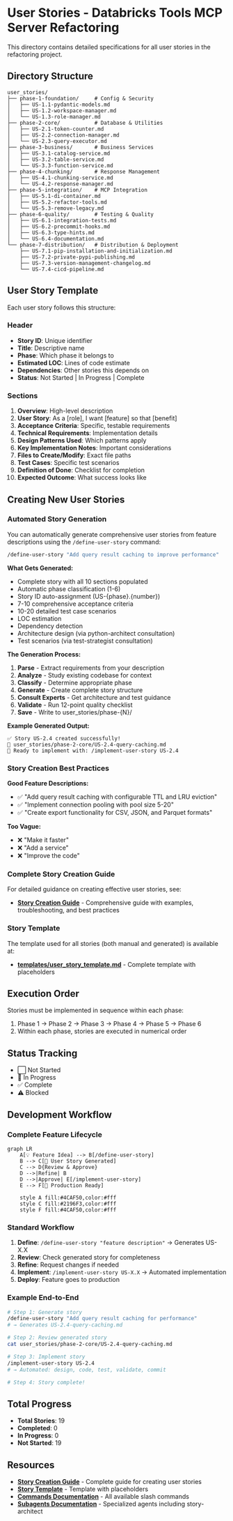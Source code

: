 # User Stories - Databricks Tools MCP Server Refactoring

This directory contains detailed specifications for all user stories in the refactoring project.

## Directory Structure

```
user_stories/
├── phase-1-foundation/     # Config & Security
│   ├── US-1.1-pydantic-models.md
│   ├── US-1.2-workspace-manager.md
│   └── US-1.3-role-manager.md
├── phase-2-core/           # Database & Utilities
│   ├── US-2.1-token-counter.md
│   ├── US-2.2-connection-manager.md
│   └── US-2.3-query-executor.md
├── phase-3-business/       # Business Services
│   ├── US-3.1-catalog-service.md
│   ├── US-3.2-table-service.md
│   └── US-3.3-function-service.md
├── phase-4-chunking/       # Response Management
│   ├── US-4.1-chunking-service.md
│   └── US-4.2-response-manager.md
├── phase-5-integration/    # MCP Integration
│   ├── US-5.1-di-container.md
│   ├── US-5.2-refactor-tools.md
│   └── US-5.3-remove-legacy.md
├── phase-6-quality/        # Testing & Quality
│   ├── US-6.1-integration-tests.md
│   ├── US-6.2-precommit-hooks.md
│   ├── US-6.3-type-hints.md
│   └── US-6.4-documentation.md
└── phase-7-distribution/   # Distribution & Deployment
    ├── US-7.1-pip-installation-and-initialization.md
    ├── US-7.2-private-pypi-publishing.md
    ├── US-7.3-version-management-changelog.md
    └── US-7.4-cicd-pipeline.md
```

## User Story Template

Each user story follows this structure:

### Header
- **Story ID**: Unique identifier
- **Title**: Descriptive name
- **Phase**: Which phase it belongs to
- **Estimated LOC**: Lines of code estimate
- **Dependencies**: Other stories this depends on
- **Status**: Not Started | In Progress | Complete

### Sections
1. **Overview**: High-level description
2. **User Story**: As a [role], I want [feature] so that [benefit]
3. **Acceptance Criteria**: Specific, testable requirements
4. **Technical Requirements**: Implementation details
5. **Design Patterns Used**: Which patterns apply
6. **Key Implementation Notes**: Important considerations
7. **Files to Create/Modify**: Exact file paths
8. **Test Cases**: Specific test scenarios
9. **Definition of Done**: Checklist for completion
10. **Expected Outcome**: What success looks like

## Creating New User Stories

### Automated Story Generation

You can automatically generate comprehensive user stories from feature descriptions using the `/define-user-story` command:

```bash
/define-user-story "Add query result caching to improve performance"
```

**What Gets Generated:**
- Complete story with all 10 sections populated
- Automatic phase classification (1-6)
- Story ID auto-assignment (US-{phase}.{number})
- 7-10 comprehensive acceptance criteria
- 10-20 detailed test case scenarios
- LOC estimation
- Dependency detection
- Architecture design (via python-architect consultation)
- Test scenarios (via test-strategist consultation)

**The Generation Process:**
1. **Parse** - Extract requirements from your description
2. **Analyze** - Study existing codebase for context
3. **Classify** - Determine appropriate phase
4. **Generate** - Create complete story structure
5. **Consult Experts** - Get architecture and test guidance
6. **Validate** - Run 12-point quality checklist
7. **Save** - Write to user_stories/phase-{N}/

**Example Generated Output:**
```
✅ Story US-2.4 created successfully!
📄 user_stories/phase-2-core/US-2.4-query-caching.md
🚀 Ready to implement with: /implement-user-story US-2.4
```

### Story Creation Best Practices

**Good Feature Descriptions:**
- ✅ "Add query result caching with configurable TTL and LRU eviction"
- ✅ "Implement connection pooling with pool size 5-20"
- ✅ "Create export functionality for CSV, JSON, and Parquet formats"

**Too Vague:**
- ❌ "Make it faster"
- ❌ "Add a service"
- ❌ "Improve the code"

### Complete Story Creation Guide

For detailed guidance on creating effective user stories, see:
- **[Story Creation Guide](STORY_CREATION_GUIDE.md)** - Comprehensive guide with examples, troubleshooting, and best practices

### Story Template

The template used for all stories (both manual and generated) is available at:
- **[templates/user_story_template.md](templates/user_story_template.md)** - Complete template with placeholders

## Execution Order

Stories must be implemented in sequence within each phase:
1. Phase 1 → Phase 2 → Phase 3 → Phase 4 → Phase 5 → Phase 6
2. Within each phase, stories are executed in numerical order

## Status Tracking

- ⬜ Not Started
- 🔄 In Progress
- ✅ Complete
- ⚠️ Blocked

## Development Workflow

### Complete Feature Lifecycle

```mermaid
graph LR
    A[💡 Feature Idea] --> B[/define-user-story]
    B --> C[📄 User Story Generated]
    C --> D{Review & Approve}
    D -->|Refine| B
    D -->|Approve| E[/implement-user-story]
    E --> F[🚀 Production Ready]

    style A fill:#4CAF50,color:#fff
    style C fill:#2196F3,color:#fff
    style F fill:#4CAF50,color:#fff
```

### Standard Workflow

1. **Define**: `/define-user-story "feature description"` → Generates US-X.X
2. **Review**: Check generated story for completeness
3. **Refine**: Request changes if needed
4. **Implement**: `/implement-user-story US-X.X` → Automated implementation
5. **Deploy**: Feature goes to production

### Example End-to-End

```bash
# Step 1: Generate story
/define-user-story "Add query result caching for performance"
# → Generates US-2.4-query-caching.md

# Step 2: Review generated story
cat user_stories/phase-2-core/US-2.4-query-caching.md

# Step 3: Implement story
/implement-user-story US-2.4
# → Automated: design, code, test, validate, commit

# Step 4: Story complete!
```

## Total Progress

- **Total Stories**: 19
- **Completed**: 0
- **In Progress**: 0
- **Not Started**: 19

## Resources

- **[Story Creation Guide](STORY_CREATION_GUIDE.md)** - Complete guide for creating user stories
- **[Story Template](templates/user_story_template.md)** - Template with placeholders
- **[Commands Documentation](../.claude/commands.md)** - All available slash commands
- **[Subagents Documentation](../.claude/subagents.md)** - Specialized agents including story-architect

